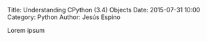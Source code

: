 Title: Understanding CPython (3.4) Objects
Date: 2015-07-31 10:00
Category: Python
Author: Jesús Espino

Lorem ipsum
